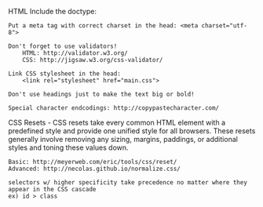 HTML
	Include the doctype: <!DOCTYPE html>

	Put a meta tag with correct charset in the head: <meta charset="utf-8">

	Don't forget to use validators!
		HTML: http://validator.w3.org/
		CSS: http://jigsaw.w3.org/css-validator/

	Link CSS stylesheet in the head:
		<link rel="stylesheet" href="main.css">

	Don't use headings just to make the text big or bold!

	Special character endcodings: http://copypastecharacter.com/

CSS
	Resets - CSS resets take every common HTML element with a predefined style and provide one unified style for all browsers. These resets generally involve removing any sizing, margins, paddings, or additional styles and toning these values down.

	Basic: http://meyerweb.com/eric/tools/css/reset/
	Advanced: http://necolas.github.io/normalize.css/

	selectors w/ higher specificity take precedence no matter where they appear in the CSS cascade
	ex) id > class
